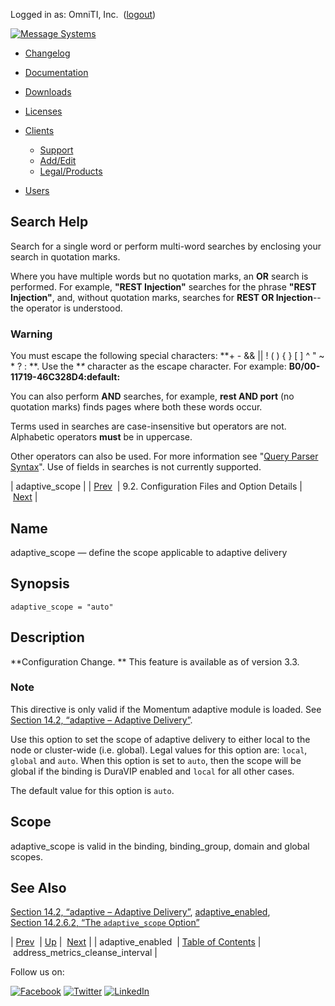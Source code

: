 Logged in as: OmniTI, Inc.  ([logout](https://support.messagesystems.com/logout.php))

[![Message Systems](https://support.messagesystems.com/images/ms-white205.png)](https://support.messagesystems.com/start.php) 

*   [Changelog](https://support.messagesystems.com/start.php?show=changelog)
*   [Documentation](https://support.messagesystems.com/docs/)
*   [Downloads](https://support.messagesystems.com/start.php)

*   [Licenses](https://support.messagesystems.com/license_summary.php)
*   <a href="">Clients</a>
    *   [Support](https://support.messagesystems.com/cs.php)
    *   [Add/Edit](https://support.messagesystems.com/edit_client.php)
    *   [Legal/Products](https://support.messagesystems.com/edit_products.php)
*   [Users](https://support.messagesystems.com/edit_customer.php)

## Search Help

Search for a single word or perform multi-word searches by enclosing your search in quotation marks.

Where you have multiple words but no quotation marks, an **OR** search is performed. For example, **"REST Injection"** searches for the phrase **"REST Injection"**, and, without quotation marks, searches for **REST OR Injection**--the operator is understood.

### Warning

You must escape the following special characters: **+ - && || ! ( ) { } [ ] ^ " ~ * ? : \**. Use the **\** character as the escape character. For example: **B0/00-11719-46C328D4\:default\:**

You can also perform **AND** searches, for example, **rest AND port** (no quotation marks) finds pages where both these words occur.

Terms used in searches are case-insensitive but operators are not. Alphabetic operators **must** be in uppercase.

Other operators can also be used. For more information see "[Query Parser Syntax](https://lucene.apache.org/core/old_versioned_docs/versions/3_0_0/queryparsersyntax.html)". Use of fields in searches is not currently supported.

| adaptive_scope |
| [Prev](conf.ref.adaptive_enabled.php)  | 9.2. Configuration Files and Option Details |  [Next](conf.ref.address_metrics_cleanse_interval.php) |

<a name="conf.ref.adaptive_scope"></a>
## Name

adaptive_scope — define the scope applicable to adaptive delivery

## Synopsis

`adaptive_scope = "auto"`

<a name="idp7395360"></a>
## Description

**Configuration Change. ** This feature is available as of version 3.3.

### Note

This directive is only valid if the Momentum adaptive module is loaded. See [Section 14.2, “adaptive – Adaptive Delivery”](modules.adaptive.php "14.2. adaptive – Adaptive Delivery").

Use this option to set the scope of adaptive delivery to either local to the node or cluster-wide (i.e. global). Legal values for this option are: `local`, `global` and `auto`. When this option is set to `auto`, then the scope will be global if the binding is DuraVIP enabled and `local` for all other cases.

The default value for this option is `auto`.

<a name="idp7404544"></a>
## Scope

adaptive_scope is valid in the binding, binding_group, domain and global scopes.

<a name="idp7406224"></a>
## See Also

[Section 14.2, “adaptive – Adaptive Delivery”](modules.adaptive.php "14.2. adaptive – Adaptive Delivery"), [adaptive_enabled](conf.ref.adaptive_enabled.php "adaptive_enabled"), [Section 14.2.6.2, “The `adaptive_scope` Option”](modules.adaptive.php#modules.adaptive.options.changes.3.3.adaptive_scope "14.2.6.2. The adaptive_scope Option")

| [Prev](conf.ref.adaptive_enabled.php)  | [Up](conf.ref.files.php) |  [Next](conf.ref.address_metrics_cleanse_interval.php) |
| adaptive_enabled  | [Table of Contents](index.php) |  address_metrics_cleanse_interval |

Follow us on:

[![Facebook](https://support.messagesystems.com/images/icon-facebook.png)](http://www.facebook.com/messagesystems) [![Twitter](https://support.messagesystems.com/images/icon-twitter.png)](http://twitter.com/#!/MessageSystems) [![LinkedIn](https://support.messagesystems.com/images/icon-linkedin.png)](http://www.linkedin.com/company/message-systems)